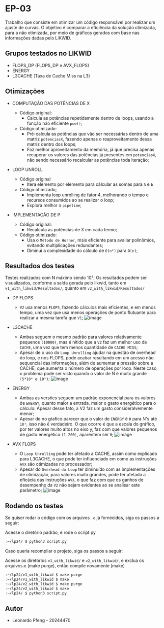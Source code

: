 
# EP-03 

Trabalho que consiste em otimizar um código responsável por realizar um ajuste de curvas.
O objetivo é comparar a eficiência da solução otimizada, para a não otimizada, por meio de gráficos gerados com base nas informações dadas pelo LIKWID.


## Grupos testados no LIKWID

- FLOPS_DP (FLOPS_DP e AVX_FLOPS)
- ENERGY
- L3CACHE (Taxa de Cache Miss na L3)




## Otimizações

- COMPUTAÇÃO DAS POTÊNCIAS DE X
    - Código original: 
        - Calcula as potências repetidamente dentro de loops, usando a função não eficiente `pow()`;
    - Código otimizado: 
        - Pré-calcula as potências que vão ser necessárias dentro de uma matriz `potenciasX`, fazendo apenas o reaproveitamento dessa matriz dentro dos loops; 
        - Faz melhor aproveitamento da memória, já que precisa apenas recuperar os valores das potências já presentes em `potenciasX`, não sendo necessário recalcular as potências toda iteração;

- LOOP UNROLL
    - Código original
        - Itera elemento por elemento para cálcular as somas para `A` e `b`
    - Código otimizado;
        - Implementa loop unrolling de fator 4, melhorando o tempo e recursos consumidos ao se realizar o loop;
        - Explora melhor o `pipeline`;


- IMPLEMENTAÇÂO DE P 
    - Código original:
        - Recalcula as potências de X em cada termo;
    - Código otimizado:
        - Usa o `Método de Horner`, mais eficiente para avaliar polinômios, evitando multiplicações redundantes;
        - Diminui a complexidade do cálculo de `O(n²)` para `O(n)`;


## Resultados dos testes

Testes realizados com N máximo sendo 10⁵;
Os resultados podem ser visualizados, conforme a saída gerada pelo likwid, tanto em `v1_with_likwid/Resultados/`, quanto em `v2_with_likwid/Resultados/`

- DP FLOPS
    - `V2` usa menos `FLOPS`, fazendo cálculos mais eficientes, e em menos tempo, uma vez que usa menos operações de ponto flutuante para realizar a mesma tarefa que `V1`;
![image](https://github.com/user-attachments/assets/a9dfb73c-6350-4feb-8527-c7f5b547fd28)


- L3CACHE
    - Ambas seguem o mesmo padrão para valores relativamente pequenos `(10000)`, mas é nítido que a `V2` faz um melhor uso da `CACHE`, uma vez que tem menos quantidade de `CACHE MISS`;
    - Apesar de o uso do `Loop Unrolling` ajudar na questão de overhead do loop, e nos FLOPS, pode acabar resultando em um acesso não sequencial das informações, além de aumentar a pressão sobre a CACHE, que aumenta o número de operações por loop. Neste caso, o problema pode ser visto quando o valor de N é muito grande `(5*10⁴ e 10⁵)`;
![image](https://github.com/user-attachments/assets/10e614e2-0399-412b-b763-f420a2654caa)


- ENERGY
    - Ambas as versões seguem um padrão exponencial para os valores de `ENERGY`, quanto maior a entrada, maior o gasto energético para o cálculo. Apesar desse fato, a V2 faz um gasto consideralvemente menor;
    - Apesar de no gŕafico parecer que o valor de `ENERGY` é `0` para N's até `10³`, isso não é verdadeiro. O que ocorre é que a escala do gráfico, por ter valores muito altos no eixo y, faz com que valores pequenos de gasto energético `(1-200)`, aparentem ser `0`;
![image](https://github.com/user-attachments/assets/061f4f01-580c-4af3-92d2-c12b674b6bc7)


- AVX FLOPS
    - O `Loop Unrolling` pode ter afetado a CACHE, assim como explicado para L3CACHE, o que pode ter influenciado em como as instruções `AVX` são otimizadas no processador;
    - Apesar do `Overhead do Loop` ter diminuído com as implementações de otimização, para valores muito grandes, pode ter afetado a eficácia das instruções `AVX`, o que faz com que os ganhos de desempenho da `V2` não sejam evidentes ao se analisar este parâmetro;
![image](https://github.com/user-attachments/assets/61dcff6c-62de-4c4e-b3c2-d729f8d3b781)

    

## Rodando os testes

Se quiser rodar o código com os arquivos `.o` já fornecidos, siga os passos a seguir:

Acesse o diretório padrão, e rode o script.py

```bash
:~/lp24/ $ python3 script.py
```


Caso queria recompilar o projeto, siga os passos a seguir:

Acesse os diretórios `v1_with_likwid/` e `v2_with_likwid/`, e exclua os arquivos.o (make purge), então compile novamente (make)

```bash
:~/lp24/v1_with_likwid $ make purge
:~/lp24/v1_with_likwid $ make
:~/lp24/v2_with_likwid $ make purge
:~/lp24/v2_with_likwid $ make
:~/lp24/ $ python3 script.py
```


## Autor

- Leonardo Pfeng - 20244470

